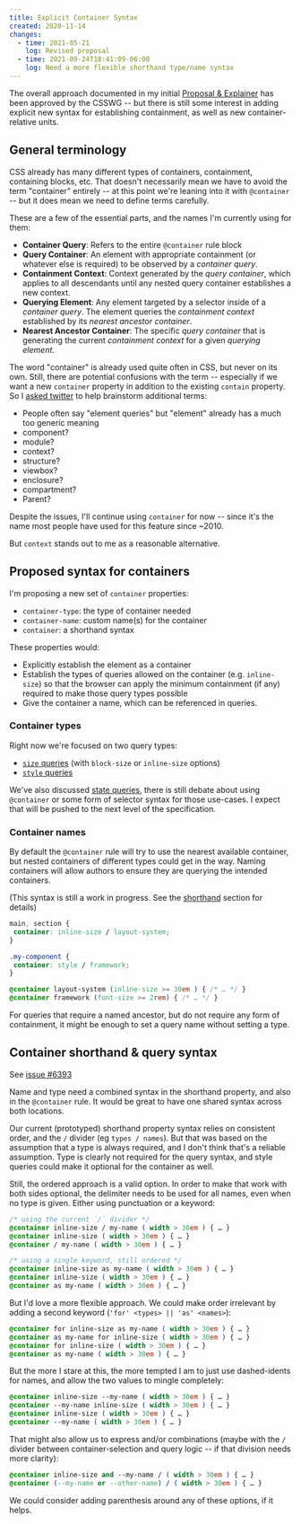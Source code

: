 ```yaml
---
title: Explicit Container Syntax
created: 2020-11-14
changes:
  - time: 2021-05-21
    log: Revised proposal
  - time: 2021-09-24T18:41:09-06:00
    log: Need a more flexible shorthand type/name syntax
---
```


The overall approach documented in my initial
[Proposal & Explainer](../explainer/)
has been approved by the CSSWG --
but there is still some interest
in adding explicit new syntax
for establishing containment,
as well as new container-relative units.

## General terminology

CSS already has many different types of containers,
containment, containing blocks, etc.
That doesn't necessarily mean
we have to avoid the term "container" entirely --
at this point we're leaning into it with `@container` --
but it does mean we need to define terms carefully.

These are a few of the essential parts,
and the names I'm currently using for them:

- **Container Query**:
  Refers to the entire `@container` rule block
- **Query Container**:
  An element with appropriate containment
  (or whatever else is required)
  to be observed by a _container query_.
- **Containment Context**:
  Context generated by the _query container_,
  which applies to all descendants
  until any nested query container
  establishes a new context.
- **Querying Element**:
  Any element targeted by a selector
  inside of a _container query_.
  The element queries the _containment context_
  established by its _nearest ancestor container_.
- **Nearest Ancestor Container**:
  The specific _query container_ that is
  generating the current _containment context_
  for a given _querying element_.

The word "container" is already used
quite often in CSS, but never on its own.
Still, there are potential confusions with the term --
especially if we want a new `container` property
in addition to the existing `contain` property.
So I
[asked twitter](https://twitter.com/TerribleMia/status/1395440175128342528)
to help brainstorm additional terms:

- People often say "element queries"
  but "element" already has a much too generic meaning
- component?
- module?
- context?
- structure?
- viewbox?
- enclosure?
- compartment?
- Parent?

Despite the issues,
I'll continue using `container` for now --
since it's the name
most people have used for this feature
since ~2010.

But `context` stands out to me
as a reasonable alternative.

## Proposed syntax for containers

I'm proposing a new set of `container` properties:

- `container-type`: the type of container needed
- `container-name`: custom name(s) for the container
- `container`: a shorthand syntax

These properties would:
- Explicitly establish the element as a container
- Establish the types of queries allowed on the container
  (e.g. `inline-size`)
  so that the browser can
  apply the minimum containment (if any) required
  to make those query types possible
- Give the container a name,
  which can be referenced in queries.

### Container types

Right now we're focused on two query types:

- [`size` queries](https://drafts.csswg.org/css-contain-3/#size-container)
  (with `block-size` or `inline-size` options)
- [`style` queries](https://drafts.csswg.org/css-contain-3/#style-container)

We've also discussed
[state queries](https://github.com/w3c/csswg-drafts/issues/6402),
there is still debate about
using `@container` or some form of selector syntax
for those use-cases.
I expect that will be pushed
to the next level of the specification.

### Container names

By default the `@container` rule will try to use
the nearest available container,
but nested containers of different types could get in the way.
Naming containers will allow authors
to ensure they are querying the intended containers.

(This syntax is still a work in progress.
See the [shorthand](#container-shorthand) section for details)

```css
main, section {
 container: inline-size / layout-system;
}

.my-component {
 container: style / framework;
}

@container layout-system (inline-size >= 30em ) { /* … */ }
@container framework (font-size >= 2rem) { /* … */ }
```

For queries that require a named ancestor,
but do not require any form of containment,
it might be enough to set a query name without setting a type.

## Container shorthand & query syntax

See [issue #6393](https://github.com/w3c/csswg-drafts/issues/6393#issuecomment-926965198)

Name and type need a combined syntax in the shorthand property,
and also in the `@container` rule.
It would be great to have one shared syntax across both locations.

Our current (prototyped) shorthand property syntax
relies on consistent order,
and the `/` divider (eg `types / names`).
But that was based on the assumption that a type is always required,
and I don't think that's a reliable assumption.
Type is clearly not required for the query syntax,
and style queries could make it optional for the container as well.

Still, the ordered approach is a valid option.
In order to make that work with both sides optional,
the delimiter needs to be used for all names,
even when no type is given.
Either using punctuation or a keyword:

```css
/* using the current `/` divider */
@container inline-size / my-name ( width > 30em ) { … }
@container inline-size ( width > 30em ) { … }
@container / my-name ( width > 30em ) { … }

/* using a single keyword, still ordered */
@container inline-size as my-name ( width > 30em ) { … }
@container inline-size ( width > 30em ) { … }
@container as my-name ( width > 30em ) { … }
```

But I'd love a more flexible approach.
We could make order irrelevant
by adding a second keyword (`'for' <types> || 'as' <names>`):

```css
@container for inline-size as my-name ( width > 30em ) { … }
@container as my-name for inline-size ( width > 30em ) { … }
@container for inline-size ( width > 30em ) { … }
@container as my-name ( width > 30em ) { … }
```

But the more I stare at this,
the more tempted I am to just use dashed-idents for names,
and allow the two values to mingle completely:

```css
@container inline-size --my-name ( width > 30em ) { … }
@container --my-name inline-size ( width > 30em ) { … }
@container inline-size ( width > 30em ) { … }
@container --my-name ( width > 30em ) { … }
```

That might also allow us to express and/or combinations
(maybe with the `/` divider
between container-selection
and query logic -- if that division needs more clarity):

```css
@container inline-size and --my-name / ( width > 30em ) { … }
@container (--my-name or --other-name) / ( width > 30em ) { … }
```

We could consider adding parenthesis around any of these options,
if it helps.
